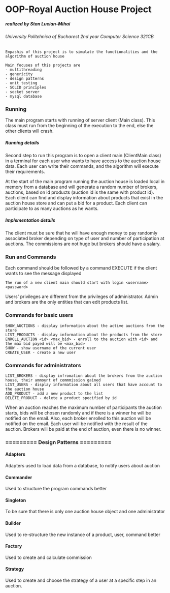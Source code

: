 # OOP-Royal Auction House Project
##### realized by Stan Lucian-Mihai
###### University Politehnica of Bucharest 2nd year Computer Science 321CB 


    Empashis of this project is to simulate the functionalities and the algorithm of auction house
   
    Main focuses of this projects are
    - multithreading
    - genericity
    - design patterns
    - unit testing
    - SOLID principles
    - socket server
    - mysql database

### Running
The main program starts with running of server client (Main class).
This class must run from the beginning of the execution to the end, else the other clients will crash.

##### Running details
Second step to run this program is to open a client main (ClientMain class) in a terminal for each user who wants to have access to the auction house data.
Each user can write their commands, and the algorithm will execute their requirements. 

At the start of the main program running the auction house is loaded local in memory from a database and will generate a random number of brokers, auctions, based on id products (auction id is the same with product id).
Each client can find and display information about products that exist in the auction house store and can put a bid for a product.
Each client can participate to as many auctions as he wants.

##### Implementation details
The client must be sure that he will have enough money to pay randomly associated broker depending on type of user and number of participation at auctions.
The commissions are not huge but brokers should have a salary.

### Run and Commands
Each command should be followed by a command EXECUTE if the client wants to see the message displayed
    
    The run of a new client main should start with login <username> <password> 
    
Users' privileges are different from the privileges of administrator.
Admin and brokers are the only entities that can edit products list.

### Commands for basic users
    SHOW_AUCTIONS - display information about the active auctions from the store
    LIST_PRODUCTS - display information about the products from the store
    ENROLL_AUCTION <id> <max_bid> - enroll to the auction with <id> and the max bid payed will be <max_bid>
    SHOW - show username of the current user
    CREATE_USER - create a new user

### Commands for administrators
    LIST_BROKERS - display infromation about the brokers from the auction house, their ammount of commmission gained
    LIST_USERS - display information about all users that have account to the auction house
    ADD_PRODUCT - add a new product to the list
    DELETE_PRODUCT - delete a product specified by id
    
When an auction reaches the maximum number of participants the auction starts, bids will be chosen randomly and if there is a winner he will be notified on the email.
Also, each broker enrolled to this auction will be notified on the email.
Each user will be notified with the result of the auction. 
Brokers will be paid at the end of auction, even there is no winner.

### ========= Design Patterns =========

#### Adapters
Adapters used to load data from a database, to notify users about auction

#### Commander
Used to structure the program commands better

#### Singleton
To be sure that there is only one auction house object and one administrator

#### Builder
Used to re-structure the new instance of a product, user, command better

#### Factory
Used to create and calculate commission

#### Strategy 
Used to create and choose the strategy of a user at a specific step in an auction.